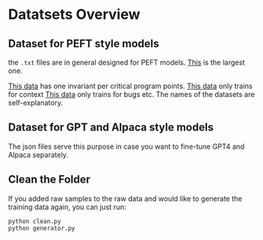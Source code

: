 # Datatsets Overview

## Dataset for PEFT style models

the ``.txt`` files are in general designed for PEFT models. [This](https://github.com/columbia/SmartInv/blob/main/dataset_gen/datasets/complex_tot_train_data.txt) is the largest one. 

[This data](https://github.com/columbia/SmartInv/blob/main/dataset_gen/datasets/invariant_per_line.txt) has one invariant per critical program points. 
[This data](https://github.com/columbia/SmartInv/blob/main/dataset_gen/datasets/tot_context.txt) only trains for context
[This data](https://github.com/columbia/SmartInv/blob/main/dataset_gen/datasets/tot_bug.txt) only trains for bugs
etc. The names of the datasets are self-explanatory. 

## Dataset for GPT and Alpaca style models

The json files serve this purpose in case you want to fine-tune GPT4 and Alpaca separately. 



## Clean the Folder
If you added raw samples to the raw data and would like to generate the training data again, you can just run: 
```
python clean.py
python generator.py
```
